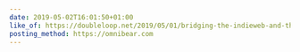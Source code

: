 ```yaml
---
date: 2019-05-02T16:01:50+01:00
like_of: https://doubleloop.net/2019/05/01/bridging-the-indieweb-and-the-fediverse-with-bridgy-fed-part-1/
posting_method: https://omnibear.com
---
```

